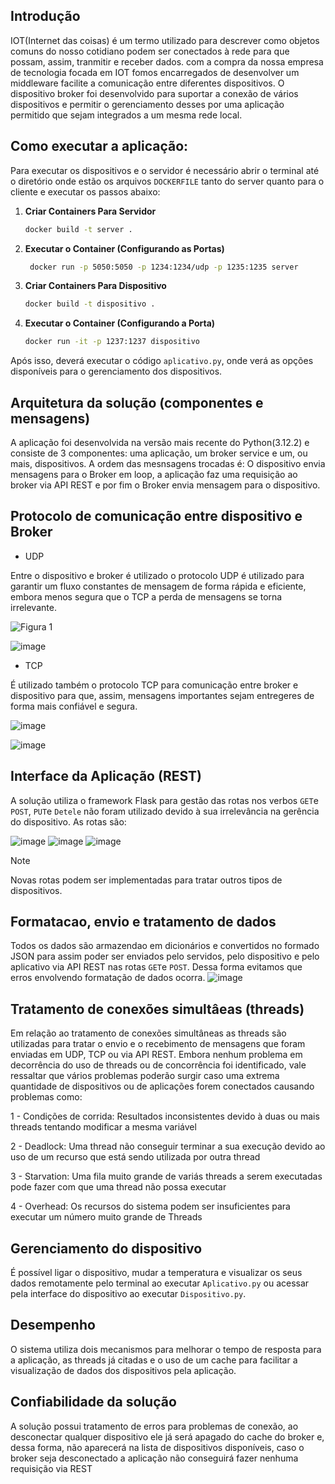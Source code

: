 ## Introdução
IOT(Internet das coisas) é um termo utilizado para descrever como objetos comuns do nosso cotidiano podem ser conectados à rede para que possam, assim, tranmitir e receber dados. com a compra da nossa empresa de tecnologia focada em IOT fomos encarregados de desenvolver um middleware facilite a comunicação entre diferentes dispositivos. O dispositivo broker foi desenvolvido para suportar a conexão de vários dispositivos e permitir o gerenciamento desses por uma aplicação permitido que sejam integrados a um mesma rede local.
## Como executar a aplicação:
 Para executar os dispositivos e o servidor é necessário abrir o terminal até o diretório onde estão os arquivos ```DOCKERFILE``` tanto do server quanto para o cliente e executar os passos abaixo:
 1. **Criar Containers Para Servidor**

    ```bash
    docker build -t server .
    ```

2. **Executar o Container (Configurando as Portas)**

    ```bash
     docker run -p 5050:5050 -p 1234:1234/udp -p 1235:1235 server
    ```
 4. **Criar Containers Para Dispositivo**

    ```bash
    docker build -t dispositivo .
    ```

5. **Executar o Container (Configurando a Porta)**

    ```bash
    docker run -it -p 1237:1237 dispositivo
    ```


Após isso, deverá executar o código `aplicativo.py`, onde verá as opções disponíveis para o gerenciamento dos dispositivos.

## Arquitetura da solução (componentes e mensagens)
A aplicação foi desenvolvida na versão mais recente do Python(3.12.2) e consiste de 3 componentes: uma aplicação, um broker service e um, ou mais, dispositivos. A ordem das mesnsagens trocadas é: O dispositivo envia mensagens para o Broker em loop, a aplicação faz uma requisição ao broker via API REST e por fim o Broker envia mensagem para o dispositivo.
## Protocolo de comunicação entre dispositivo e Broker
* UDP

Entre o dispositivo e broker é utilizado o protocolo UDP é utilizado para garantir um fluxo constantes de mensagem de forma rápida e eficiente, embora menos segura que o TCP a perda de mensagens se torna irrelevante.

![Figura 1](https://github.com/Esqueletolegal95/PBL_Concorrencia_python/assets/113029820/6578091d-e5de-4a64-becf-55f564f68451)


![image](https://github.com/Esqueletolegal95/PBL_Concorrencia_python/assets/113029820/a921684f-d07f-4998-9581-db8374865750)

* TCP

É utilizado também o protocolo TCP para comunicação entre broker e dispositivo para que, assim, mensagens importantes sejam entregeres de forma mais confiável e segura.

![image](https://github.com/Esqueletolegal95/PBL_Concorrencia_python/assets/113029820/9327ffa3-0c66-4ab6-bf58-90d5b141e472)

![image](https://github.com/Esqueletolegal95/PBL_Concorrencia_python/assets/113029820/6c805772-6cd8-4a76-889a-6e41eb97449e)


## Interface da Aplicação (REST)
A solução utiliza o framework Flask para gestão das rotas nos verbos ```GET```e ```POST```, ```PUT```e ```Detele``` não foram utilizado devido à sua irrelevância na gerência do dispositivo.
As rotas são:

![image](https://github.com/Esqueletolegal95/PBL_Concorrencia_python/assets/113029820/88b8ccfb-b372-4908-a906-c471f9618b5c)
![image](https://github.com/Esqueletolegal95/PBL_Concorrencia_python/assets/113029820/ca410621-3f07-4c0f-a82b-d41a16a88cd0)
![image](https://github.com/Esqueletolegal95/PBL_Concorrencia_python/assets/113029820/b8d25b08-03d2-42d4-b03c-b6af6d749ef4)

> [!NOTE]
> Novas rotas podem ser implementadas para tratar outros tipos de dispositivos.

## Formatacao, envio e tratamento de dados
Todos os dados são armazendao em dicionários e convertidos no formado JSON para assim poder ser enviados pelo servidos, pelo dispositivo e pelo aplicativo via API REST nas rotas ```GET```e ```POST```. Dessa forma evitamos que erros envolvendo formatação de dados ocorra.
![image](https://github.com/Esqueletolegal95/PBL_Concorrencia_python/assets/113029820/3ec6dd42-553a-451f-b7be-0ec08f559805)

## Tratamento de conexões simultâeas (threads)
Em relação ao tratamento de conexões simultâneas as threads são utilizadas para tratar o envio e o recebimento de mensagens que foram enviadas em UDP, TCP ou via API REST. Embora nenhum problema em decorrência do uso de threads ou de concorrência foi identificado, vale ressaltar que vários problemas poderão surgir caso uma extrema quantidade de dispositivos ou de aplicações forem conectados causando problemas como:

1 - Condições de corrida: Resultados inconsistentes devido à duas ou mais threads tentando modificar a mesma variável

2 - Deadlock: Uma thread não conseguir terminar a sua execução devido ao uso de um recurso que está sendo utilizada por outra thread

3 - Starvation: Uma fila muito grande de variás threads a serem executadas pode fazer com que uma thread não possa executar

4 - Overhead: Os recursos do sistema podem ser insuficientes para executar um número muito grande de Threads
## Gerenciamento do dispositivo
É possível ligar o dispositivo, mudar a temperatura e visualizar os seus dados remotamente pelo terminal ao executar ```Aplicativo.py``` ou acessar pela interface do dispositivo ao executar ```Dispositivo.py```.
## Desempenho
O sistema utiliza dois mecanismos para melhorar o tempo de resposta para a aplicação, as threads já citadas e o uso de um cache para facilitar a visualização de dados dos dispositivos pela aplicação.

## Confiabilidade da solução
A solução possui tratamento de erros para problemas de conexão, ao desconectar qualquer dispositivo ele já será apagado do cache do broker e, dessa forma, não aparecerá na lista de dispositivos disponíveis, caso o broker seja desconectado a aplicação não conseguirá fazer nenhuma requisição via REST
